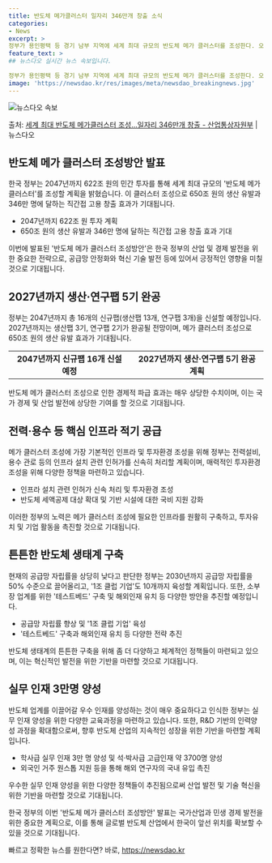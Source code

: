 ```yaml
---
title: 반도체 메가클러스터 일자리 346만개 창출 소식
categories:
- News
excerpt: >
정부가 용인평택 등 경기 남부 지역에 세계 최대 규모의 반도체 메가 클러스터를 조성한다. 오는 2047년까지…
feature_text: >
## 뉴스다오 실시간 뉴스 속보입니다.

정부가 용인평택 등 경기 남부 지역에 세계 최대 규모의 반도체 메가 클러스터를 조성한다. 오는 2047년까지…
image: 'https://newsdao.kr/res/images/meta/newsdao_breakingnews.jpg'
---
```


![뉴스다오 속보](https://newsdao.kr/res/images/meta/newsdao_breakingnews.jpg)

<p>출처: <a href="https://newsdao.kr/2987" rel="dofollow">세계 최대 반도체 메가클러스터 조성…일자리 346만개 창출  - 산업통상자원부</a> | 뉴스다오</p>

<h2 data-ke-size="size26">반도체 메가 클러스터 조성방안 발표</h2>

한국 정부는 2047년까지 622조 원의 민간 투자를 통해 세계 최대 규모의 '반도체 메가 클러스터'를 조성할 계획을 밝혔습니다. 이 클러스터 조성으로 650조 원의 생산 유발과 346만 명에 달하는 직간접 고용 창출 효과가 기대됩니다.

<ul>
  <li>2047년까지 622조 원 투자 계획</li>
  <li>650조 원의 생산 유발과 346만 명에 달하는 직간접 고용 창출 효과 기대</li>
</ul>

<p data-ke-size="size16">이번에 발표된 '반도체 메가 클러스터 조성방안'은 한국 정부의 산업 및 경제 발전을 위한 중요한 전략으로, 공급망 안정화와 혁신 기술 발전 등에 있어서 긍정적인 영향을 미칠 것으로 기대됩니다.</p>

<h2 data-ke-size="size24">2027년까지 생산·연구팹 5기 완공</h2>

정부는 2047년까지 총 16개의 신규팹(생산팹 13개, 연구팹 3개)을 신설할 예정입니다. 2027년까지는 생산팹 3기, 연구팹 2기가 완공될 전망이며, 메가 클러스터 조성으로 650조 원의 생산 유발 효과가 기대됩니다.

<table>
  <tr>
    <td style="text-align: center; height: 17px;"><b>2047년까지 신규팹 16개 신설 예정</b></td>
    <td style="text-align: center; height: 17px;"><b>2027년까지 생산·연구팹 5기 완공 계획</b></td>
  </tr>
</table>

<p data-ke-size="size16">반도체 메가 클러스터 조성으로 인한 경제적 파급 효과는 매우 상당한 수치이며, 이는 국가 경제 및 산업 발전에 상당한 기여를 할 것으로 기대됩니다.</p>

<h2 data-ke-size="size24">전력·용수 등 핵심 인프라 적기 공급</h2>

메가 클러스터 조성에 가장 기본적인 인프라 및 투자환경 조성을 위해 정부는 전력설비, 용수 관로 등의 인프라 설치 관련 인허가를 신속히 처리할 계획이며, 매력적인 투자환경 조성을 위해 다양한 정책을 마련하고 있습니다.

<ul>
  <li>인프라 설치 관련 인허가 신속 처리 및 투자환경 조성</li>
  <li>반도체 세액공제 대상 확대 및 기반 시설에 대한 국비 지원 강화</li>
</ul>

<p data-ke-size="size16">이러한 정부의 노력은 메가 클러스터 조성에 필요한 인프라를 원활히 구축하고, 투자유치 및 기업 활동을 촉진할 것으로 기대됩니다.</p>

<h2 data-ke-size="size24">튼튼한 반도체 생태계 구축</h2>

현재의 공급망 자립률을 상당히 낮다고 판단한 정부는 2030년까지 공급망 자립률을 50% 수준으로 끌어올리고, '1조 클럽 기업'도 10개까지 육성할 계획입니다. 또한, 소부장 업계를 위한 '테스트베드' 구축 및 해외인재 유치 등 다양한 방안을 추진할 예정입니다.

<ul>
  <li>공급망 자립률 향상 및 '1조 클럽 기업' 육성</li>
  <li>'테스트베드' 구축과 해외인재 유치 등 다양한 전략 추진</li>
</ul>

<p data-ke-size="size16">반도체 생태계의 튼튼한 구축을 위해 좀 더 다양하고 체계적인 정책들이 마련되고 있으며, 이는 혁신적인 발전을 위한 기반을 마련할 것으로 기대됩니다.</p>

<h2 data-ke-size="size24">실무 인재 3만명 양성</h2>

반도체 업계를 이끌어갈 우수 인재를 양성하는 것이 매우 중요하다고 인식한 정부는 실무 인재 양성을 위한 다양한 교육과정을 마련하고 있습니다. 또한, R&D 기반의 인력양성 과정을 확대함으로써, 향후 반도체 산업의 지속적인 성장을 위한 기반을 마련할 계획입니다.

<ul>
  <li>학사급 실무 인재 3만 명 양성 및 석·박사급 고급인재 약 3700명 양성</li>
  <li>외국인 거주 원스톱 지원 등을 통해 해외 연구자의 국내 유입 촉진</li>
</ul>

<p data-ke-size="size16">우수한 실무 인재 양성을 위한 다양한 정책들이 추진됨으로써 산업 발전 및 기술 혁신을 위한 기반을 마련할 것으로 기대됩니다.</p>

<p data-ke-size="size16">한국 정부의 이번 '반도체 메가 클러스터 조성방안' 발표는 국가산업과 민생 경제 발전을 위한 중요한 계획으로, 이를 통해 글로벌 반도체 산업에서 한국이 앞선 위치를 확보할 수 있을 것으로 기대됩니다.</p> 

빠르고 정확한 뉴스를 원한다면? 바로, <a href="https://newsdao.kr" rel="dofollow">https://newsdao.kr</a>


    
